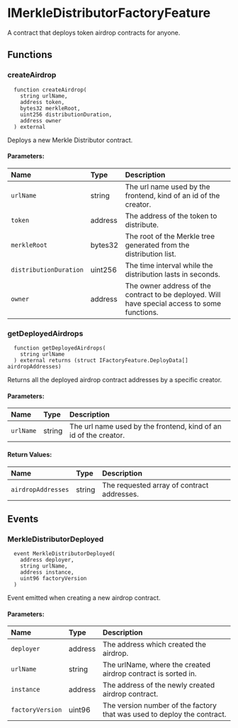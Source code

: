 # IMerkleDistributorFactoryFeature

A contract that deploys token airdrop contracts for anyone.



## Functions
### createAirdrop
```solidity
  function createAirdrop(
    string urlName,
    address token,
    bytes32 merkleRoot,
    uint256 distributionDuration,
    address owner
  ) external
```
Deploys a new Merkle Distributor contract.


#### Parameters:
| Name | Type | Description                                                          |
| :--- | :--- | :------------------------------------------------------------------- |
|`urlName` | string | The url name used by the frontend, kind of an id of the creator.
|`token` | address | The address of the token to distribute.
|`merkleRoot` | bytes32 | The root of the Merkle tree generated from the distribution list.
|`distributionDuration` | uint256 | The time interval while the distribution lasts in seconds.
|`owner` | address | The owner address of the contract to be deployed. Will have special access to some functions.

### getDeployedAirdrops
```solidity
  function getDeployedAirdrops(
    string urlName
  ) external returns (struct IFactoryFeature.DeployData[] airdropAddresses)
```
Returns all the deployed airdrop contract addresses by a specific creator.


#### Parameters:
| Name | Type | Description                                                          |
| :--- | :--- | :------------------------------------------------------------------- |
|`urlName` | string | The url name used by the frontend, kind of an id of the creator.

#### Return Values:
| Name                           | Type          | Description                                                                  |
| :----------------------------- | :------------ | :--------------------------------------------------------------------------- |
|`airdropAddresses`| string | The requested array of contract addresses.

## Events
### MerkleDistributorDeployed
```solidity
  event MerkleDistributorDeployed(
    address deployer,
    string urlName,
    address instance,
    uint96 factoryVersion
  )
```
Event emitted when creating a new airdrop contract.


#### Parameters:
| Name                           | Type          | Description                                    |
| :----------------------------- | :------------ | :--------------------------------------------- |
|`deployer`| address | The address which created the airdrop.
|`urlName`| string | The urlName, where the created airdrop contract is sorted in.
|`instance`| address | The address of the newly created airdrop contract.
|`factoryVersion`| uint96 | The version number of the factory that was used to deploy the contract.




